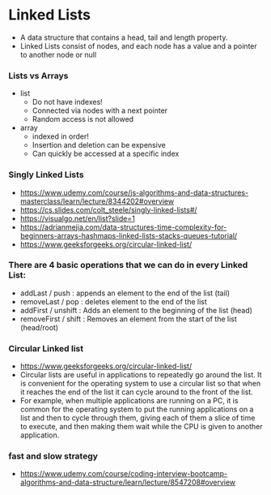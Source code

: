 # Linked Lists
- A data structure that contains a head, tail and length property.
- Linked Lists consist of nodes, and each node has a value and a pointer to another node or null

### Lists vs Arrays
- list
    - Do not have indexes!
    - Connected via nodes with a next pointer
    - Random access is not allowed
- array
    - indexed in order!
    - Insertion and deletion can be expensive
    - Can quickly be accessed at a specific index

### Singly Linked Lists
- https://www.udemy.com/course/js-algorithms-and-data-structures-masterclass/learn/lecture/8344202#overview
- https://cs.slides.com/colt_steele/singly-linked-lists#/
- https://visualgo.net/en/list?slide=1
- https://adrianmejia.com/data-structures-time-complexity-for-beginners-arrays-hashmaps-linked-lists-stacks-queues-tutorial/
- https://www.geeksforgeeks.org/circular-linked-list/

### There are 4 basic operations that we can do in every Linked List:

- addLast / push : appends an element to the end of the list (tail)
- removeLast / pop : deletes element to the end of the list
- addFirst / unshift : Adds an element to the beginning of the list (head)
- removeFirst / shift : Removes an element from the start of the list (head/root)

### Circular Linked list
- https://www.geeksforgeeks.org/circular-linked-list/
- Circular lists are useful in applications to repeatedly go around the list.  It is convenient for the operating system to use a circular list so that when it reaches the end of the list it can cycle around to the front of the list.
- For example, when multiple applications are running on a PC, it is common for the operating system to put the running applications on a list and then to cycle through them, giving each of them a slice of time to execute, and then making them wait while the CPU is given to another application.

### fast and slow strategy
- https://www.udemy.com/course/coding-interview-bootcamp-algorithms-and-data-structure/learn/lecture/8547208#overview